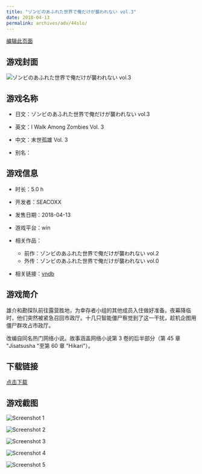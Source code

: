 ```yaml
---
title: "ゾンビのあふれた世界で俺だけが襲われない vol.3"
date: 2018-04-13
permalink: archives/adv/44slo/
---
```

[编辑此页面](https://github.com/ACG-3/ADV3-source/blob/main/source/_posts/%E3%82%BE%E3%83%B3%E3%83%93%E3%81%AE%E3%81%82%E3%81%B5%E3%82%8C%E3%81%9F%E4%B8%96%E7%95%8C%E3%81%A7%E4%BF%BA%E3%81%A0%E3%81%91%E3%81%8C%E8%A5%B2%E3%82%8F%E3%82%8C%E3%81%AA%E3%81%84%20vol.3.md)

## 游戏封面

![ゾンビのあふれた世界で俺だけが襲われない vol.3](https://pan.timero.xyz/d/onedrive/img_lib_001/%E3%82%BE%E3%83%B3%E3%83%93%E3%81%AE%E3%81%82%E3%81%B5%E3%82%8C%E3%81%9F%E4%B8%96%E7%95%8C%E3%81%A7%E4%BF%BA%E3%81%A0%E3%81%91%E3%81%8C%E8%A5%B2%E3%82%8F%E3%82%8C%E3%81%AA%E3%81%84%20vol.3_cover.avif)


## 游戏名称

- 日文：ゾンビのあふれた世界で俺だけが襲われない vol.3
- 英文：I Walk Among Zombies Vol. 3
- 中文：末世孤雄 Vol. 3

- 别名：


## 游戏信息

- 时长：5.0 h
- 开发者：SEACOXX
- 发售日期：2018-04-13
- 游戏平台：win
- 相关作品：
   - 前作：ゾンビのあふれた世界で俺だけが襲われない vol.2
   - 外传：ゾンビのあふれた世界で俺だけが襲われない vol.0

- 相关链接：[vndb](https://vndb.org/v22775)


## 游戏简介

雄介和勘探队前往露营胜地，为幸存者小组的其他成员入住做好准备。夜幕降临时，他们突然被紧急召回市政厅。十几只智能僵尸察觉到了这一干扰，趁机企图用僵尸群攻占市政厅。

改编自同名热门网络小说。故事涵盖网络小说第 3 卷的后半部分（第 45 章 "Jisatsusha "至第 60 章 "Hikari"）。


## 下载链接

[点击下载](https://pan.timero.xyz/onedrive/adv_lib_001/%E3%82%BE%E3%83%B3%E3%83%93%E3%81%AE%E3%81%82%E3%81%B5%E3%82%8C%E3%81%9F%E4%B8%96%E7%95%8C%E3%81%A7%E4%BF%BA%E3%81%A0%E3%81%91%E3%81%8C%E8%A5%B2%E3%82%8F%E3%82%8C%E3%81%AA%E3%81%84%20vol.3)


## 游戏截图


![Screenshot 1](https://pan.timero.xyz/d/onedrive/img_lib_001/%E3%82%BE%E3%83%B3%E3%83%93%E3%81%AE%E3%81%82%E3%81%B5%E3%82%8C%E3%81%9F%E4%B8%96%E7%95%8C%E3%81%A7%E4%BF%BA%E3%81%A0%E3%81%91%E3%81%8C%E8%A5%B2%E3%82%8F%E3%82%8C%E3%81%AA%E3%81%84%20vol.3_Screenshot_1.avif)

![Screenshot 2](https://pan.timero.xyz/d/onedrive/img_lib_001/%E3%82%BE%E3%83%B3%E3%83%93%E3%81%AE%E3%81%82%E3%81%B5%E3%82%8C%E3%81%9F%E4%B8%96%E7%95%8C%E3%81%A7%E4%BF%BA%E3%81%A0%E3%81%91%E3%81%8C%E8%A5%B2%E3%82%8F%E3%82%8C%E3%81%AA%E3%81%84%20vol.3_Screenshot_2.avif)

![Screenshot 3](https://pan.timero.xyz/d/onedrive/img_lib_001/%E3%82%BE%E3%83%B3%E3%83%93%E3%81%AE%E3%81%82%E3%81%B5%E3%82%8C%E3%81%9F%E4%B8%96%E7%95%8C%E3%81%A7%E4%BF%BA%E3%81%A0%E3%81%91%E3%81%8C%E8%A5%B2%E3%82%8F%E3%82%8C%E3%81%AA%E3%81%84%20vol.3_Screenshot_3.avif)

![Screenshot 4](https://pan.timero.xyz/d/onedrive/img_lib_001/%E3%82%BE%E3%83%B3%E3%83%93%E3%81%AE%E3%81%82%E3%81%B5%E3%82%8C%E3%81%9F%E4%B8%96%E7%95%8C%E3%81%A7%E4%BF%BA%E3%81%A0%E3%81%91%E3%81%8C%E8%A5%B2%E3%82%8F%E3%82%8C%E3%81%AA%E3%81%84%20vol.3_Screenshot_4.avif)

![Screenshot 5](https://pan.timero.xyz/d/onedrive/img_lib_001/%E3%82%BE%E3%83%B3%E3%83%93%E3%81%AE%E3%81%82%E3%81%B5%E3%82%8C%E3%81%9F%E4%B8%96%E7%95%8C%E3%81%A7%E4%BF%BA%E3%81%A0%E3%81%91%E3%81%8C%E8%A5%B2%E3%82%8F%E3%82%8C%E3%81%AA%E3%81%84%20vol.3_Screenshot_5.avif)

